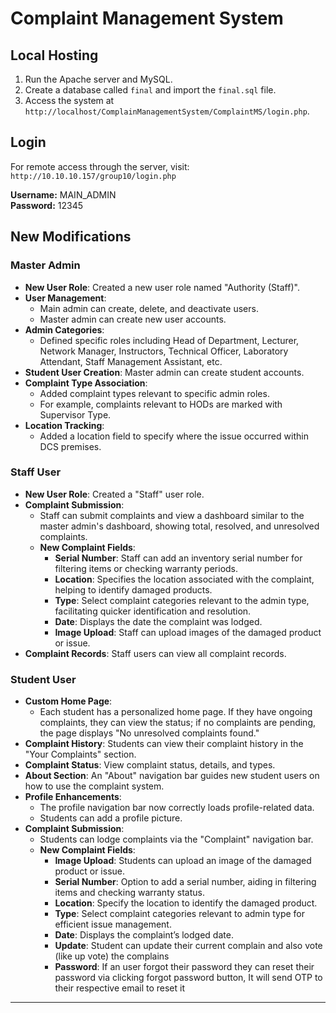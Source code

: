 # Complaint Management System

## Local Hosting

1. Run the Apache server and MySQL.
2. Create a database called `final` and import the `final.sql` file.
3. Access the system at `http://localhost/ComplainManagementSystem/ComplaintMS/login.php`.

## Login

For remote access through the server, visit: `http://10.10.10.157/group10/login.php`

**Username:** MAIN_ADMIN  
**Password:** 12345

## New Modifications

### Master Admin

- **New User Role**: Created a new user role named "Authority (Staff)".
- **User Management**:
  - Main admin can create, delete, and deactivate users.
  - Master admin can create new user accounts.
- **Admin Categories**:
  - Defined specific roles including Head of Department, Lecturer, Network Manager, Instructors, Technical Officer, Laboratory Attendant, Staff Management Assistant, etc.
- **Student User Creation**: Master admin can create student accounts.
- **Complaint Type Association**:
  - Added complaint types relevant to specific admin roles.
  - For example, complaints relevant to HODs are marked with Supervisor Type.
- **Location Tracking**:
  - Added a location field to specify where the issue occurred within DCS premises.

### Staff User

- **New User Role**: Created a "Staff" user role.
- **Complaint Submission**:
  - Staff can submit complaints and view a dashboard similar to the master admin's dashboard, showing total, resolved, and unresolved complaints.
  - **New Complaint Fields**:
    - **Serial Number**: Staff can add an inventory serial number for filtering items or checking warranty periods.
    - **Location**: Specifies the location associated with the complaint, helping to identify damaged products.
    - **Type**: Select complaint categories relevant to the admin type, facilitating quicker identification and resolution.
    - **Date**: Displays the date the complaint was lodged.
    - **Image Upload**: Staff can upload images of the damaged product or issue.
- **Complaint Records**: Staff users can view all complaint records.

### Student User

- **Custom Home Page**:
  - Each student has a personalized home page. If they have ongoing complaints, they can view the status; if no complaints are pending, the page displays "No unresolved complaints found."
- **Complaint History**: Students can view their complaint history in the "Your Complaints" section.
- **Complaint Status**: View complaint status, details, and types.
- **About Section**: An "About" navigation bar guides new student users on how to use the complaint system.
- **Profile Enhancements**:
  - The profile navigation bar now correctly loads profile-related data.
  - Students can add a profile picture.
- **Complaint Submission**:
  - Students can lodge complaints via the "Complaint" navigation bar.
  - **New Complaint Fields**:
    - **Image Upload**: Students can upload an image of the damaged product or issue.
    - **Serial Number**: Option to add a serial number, aiding in filtering items and checking warranty status.
    - **Location**: Specify the location to identify the damaged product.
    - **Type**: Select complaint categories relevant to admin type for efficient issue management.
    - **Date**: Displays the complaint’s lodged date.
    - **Update**: Student can update their current complain and also vote (like up vote) the complains
    - **Password**: If an user forgot their password they can reset their password via clicking forgot password button, It will send OTP to their respective email to reset it

---
